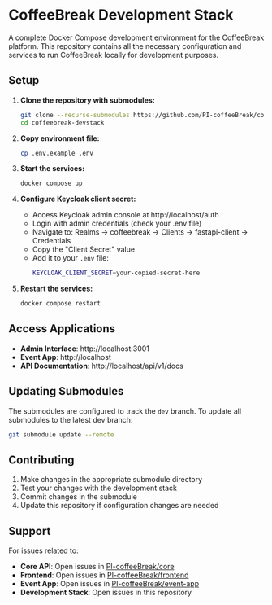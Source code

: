 # CoffeeBreak Development Stack

A complete Docker Compose development environment for the CoffeeBreak platform. This repository contains all the necessary configuration and services to run CoffeeBreak locally for development purposes.

## Setup

1. **Clone the repository with submodules:**
   ```bash
   git clone --recurse-submodules https://github.com/PI-coffeeBreak/coffeebreak-devstack.git
   cd coffeebreak-devstack
   ```

2. **Copy environment file:**
   ```bash
   cp .env.example .env
   ```

3. **Start the services:**
   ```bash
   docker compose up
   ```

4. **Configure Keycloak client secret:**
   - Access Keycloak admin console at http://localhost/auth
   - Login with admin credentials (check your .env file)
   - Navigate to: Realms → coffeebreak → Clients → fastapi-client → Credentials
   - Copy the "Client Secret" value
   - Add it to your `.env` file:
     ```bash
     KEYCLOAK_CLIENT_SECRET=your-copied-secret-here
     ```

5. **Restart the services:**
   ```bash
   docker compose restart
   ```

## Access Applications

- **Admin Interface**: http://localhost:3001
- **Event App**: http://localhost
- **API Documentation**: http://localhost/api/v1/docs

## Updating Submodules

The submodules are configured to track the `dev` branch. To update all submodules to the latest dev branch:

```bash
git submodule update --remote
```

## Contributing

1. Make changes in the appropriate submodule directory
2. Test your changes with the development stack
3. Commit changes in the submodule
4. Update this repository if configuration changes are needed

## Support

For issues related to:
- **Core API**: Open issues in [PI-coffeeBreak/core](https://github.com/PI-coffeeBreak/core)
- **Frontend**: Open issues in [PI-coffeeBreak/frontend](https://github.com/PI-coffeeBreak/frontend)
- **Event App**: Open issues in [PI-coffeeBreak/event-app](https://github.com/PI-coffeeBreak/event-app)
- **Development Stack**: Open issues in this repository